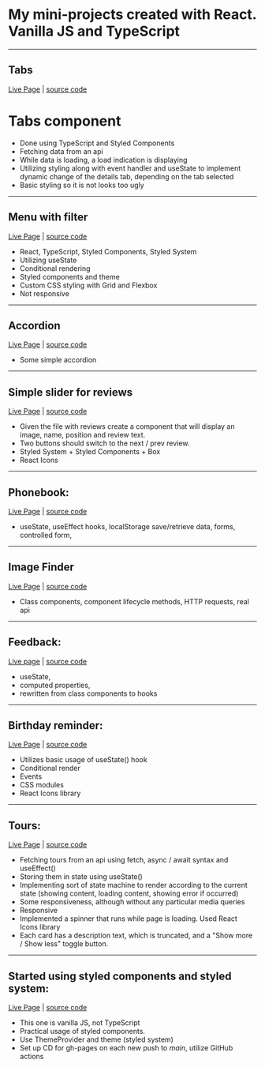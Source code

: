 # My mini-projects created with React. Vanilla JS and TypeScript

---

##  **Tabs**
[Live Page](https://skochdev.github.io/06-Tabs/) | [source code](https://github.com/skochdev/06-Tabs)

# Tabs component

- Done using TypeScript and Styled Components
- Fetching data from an api
- While data is loading, a load indication is displaying
- Utilizing styling along with event handler and useState to implement dynamic
  change of the details tab, depending on the tab selected
- Basic styling so it is not looks too ugly

---

##  **Menu with filter**
[Live Page](https://skochdev.github.io/05-menu/) | [source code](https://github.com/skochdev/05-menu)

- React, TypeScript, Styled Components, Styled System
- Utilizing useState
- Conditional rendering
- Styled components and theme
- Custom CSS styling with Grid and Flexbox
- Not responsive

---

##  **Accordion**
[Live Page](https://skochdev.github.io/04-accordion/) | [source code](https://github.com/skochdev/04-accordion)
* Some simple accordion

---

##  **Simple slider for reviews**
[Live Page](https://skochdev.github.io/03-reviews/) | [source code](https://github.com/skochdev/03-reviews)
* Given the file with reviews create a component that will
display an image, name, position and review text.
* Two buttons should switch to the next / prev review.
* Styled System + Styled Components + Box
* React Icons

---

## **Phonebook**: 
[Live Page](https://skochdev.github.io/new-goit-react-hw-04-phonebook/) | [source code](https://github.com/skochdev/new-goit-react-hw-04-phonebook)
* useState, useEffect hooks, localStorage save/retrieve data, forms, controlled form,

---

##  **Image Finder** 
[Live Page](https://skochdev.github.io/goit-react-hw-03-image-finder/) | [source code](https://github.com/skochdev/goit-react-hw-03-image-finder)
* Class components, component lifecycle methods, HTTP requests, real api

---

## **Feedback**: 
[Live page](https://skochdev.github.io/goit-react-hw-04-feedback-ts/) | [source code](https://github.com/skochdev/goit-react-hw-04-feedback-ts)
* useState, 
* computed properties, 
* rewritten from class components to hooks


---

## **Birthday reminder**: 
[Live Page](https://skochdev.github.io/01-birthday-reminder/) | [source code](https://github.com/skochdev/01-birthday-reminder)
* Utilizes basic usage of useState() hook
*  Conditional render
*  Events
* CSS modules
* React Icons library

---

## **Tours**: 
[Live Page](https://skochdev.github.io/02-tours/) | [source code](https://github.com/skochdev/02-tours)
* Fetching tours from an api using fetch, async / await syntax and useEffect()
* Storing them in state using useState()
* Implementing sort of state machine to render according to the current state (showing content, loading content, showing error if occurred)
* Some responsiveness, although without any particular media queries
* Responsive
* Implemented a spinner that runs while page is loading. Used React Icons library
* Each card has a description text, which is truncated, and a "Show more / Show less" toggle button.

---

## **Started using styled components and styled system**:
[Live Page](https://skochdev.github.io/new-goit-react-hw-01-components/) | [source code](https://github.com/skochdev/new-goit-react-hw-01-components)
- This one is vanilla JS, not TypeScript
- Practical usage of styled components.
- Use ThemeProvider and theme (styled system)
- Set up CD for gh-pages on each new push to _main_, utilize GitHub actions

